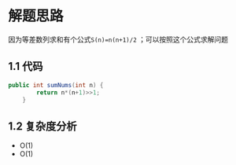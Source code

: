 # 解题思路

因为等差数列求和有个公式`S(n)=n(n+1)/2` ；可以按照这个公式求解问题

## 1.1 代码

```java
public int sumNums(int n) {
        return n*(n+1)>>1;
    }
```

## 1.2 复杂度分析

* O(1)
* O(1)